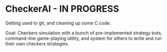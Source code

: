 # CheckerAI - IN PROGRESS
Getting used to git, and cleaning up some C code. 

Goal: Checkers simulation with a bunch of pre-implemented strategy bots, command-line game-playing utility, and system for others to write and run their own checkers strategies.
